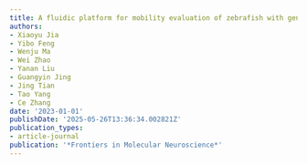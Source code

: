 ```yaml
---
title: A fluidic platform for mobility evaluation of zebrafish with gene deficiency
authors:
- Xiaoyu Jia
- Yibo Feng
- Wenju Ma
- Wei Zhao
- Yanan Liu
- Guangyin Jing
- Jing Tian
- Tao Yang
- Ce Zhang
date: '2023-01-01'
publishDate: '2025-05-26T13:36:34.002821Z'
publication_types:
- article-journal
publication: '*Frontiers in Molecular Neuroscience*'
---
```


